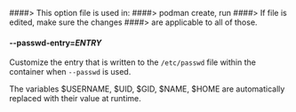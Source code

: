 ####> This option file is used in:
####> podman create, run
####> If file is edited, make sure the changes
####> are applicable to all of those.

#### **--passwd-entry**=_ENTRY_

Customize the entry that is written to the `/etc/passwd` file within the container when `--passwd` is used.

The variables $USERNAME, $UID, $GID, $NAME, $HOME are automatically replaced with their value at runtime.
